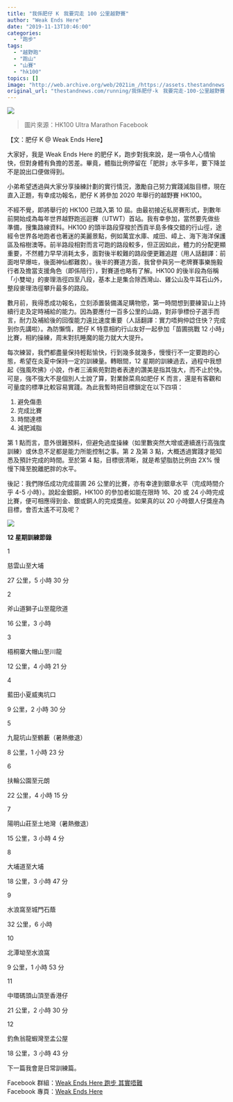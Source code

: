 ```yaml
---
title: "我係肥仔 Kㅤ我要完走 100 公里越野賽"
author: "Weak Ends Here"
date: "2019-11-13T10:46:00"
categories:
  - "跑步"
tags:
  - "越野跑"
  - "跑山"
  - "山賽"
  - "hk100"
topics: []
image: "http://web.archive.org/web/2021im_/https://assets.thestandnews.com/media/photos/67330136_X8SPQ_F4CivB8.jpg"
original_url: "thestandnews.com/running/我係肥仔-kᅠ我要完走-100-公里越野賽"
---
```

![](http://web.archive.org/web/2021im_/https://assets.thestandnews.com/media/photos/67330136_X8SPQ_F4CivB8.jpg)
> 圖片來源：HK100 Ultra Marathon Facebook

【文：肥仔 K @ Weak Ends Here】

大家好，我是 Weak Ends Here 的肥仔 K，跑步對我來說，是一項令人心情愉快，但對身體有負擔的苦差。畢竟，體脂比例停留在「肥胖」水平多年，要下降並不是說出口便做得到。

小弟希望透過與大家分享操練計劃的實行情況，激勵自己努力實踐減脂目標，現在直入正題，有幸成功報名，肥仔 K 將參加 2020 年舉行的越野賽 HK100。

不經不覺，即將舉行的 HK100 已踏入第 10 屆。由最初接近私房賽形式，到數年前開始成為每年世界越野跑巡迴賽（UTWT）首站。我有幸參加，當然要先做些準備，搜集路線資料。HK100 的頭半路段穿梭於西貢半島多條交錯的行山徑，途經令世界各地跑者也著迷的美麗景點，例如萬宜水庫、咸田、嶂上、海下海洋保護區及榕樹澳等。前半路段相對而言可跑的路段較多，但正因如此，體力的分配更顯重要，不然體力早早消耗太多，面對後半較難的路段便更難追趕（用人話翻譯：前面咁早爆咗，後面神仙都難救）。後半的賽道方面，我曾參與另一老牌賽事樂施毅行者及擔當支援角色（即係陪行），對賽道也略有了解。HK100 的後半段為俗稱「小雙坳」的麥理浩徑四至八段，基本上是集合除西灣山、雞公山及牛耳石山外，整段麥理浩徑攀升最多的路段。

數月前，我得悉成功報名，立刻添置裝備滿足購物慾，第一時間想到要練習山上持續行走及定時補給的能力。因為要應付一百多公里的山路，對非爭標份子選手而言，耐力及補給後的回復能力遠比速度重要（人話翻譯：實力唔夠仲諗住快？完成到你先講啦）。為防懶惰，肥仔 K 特意相約行山友好一起參加「苗圃挑戰 12 小時」比賽，相約操練，周末對抗睡魔的能力就大大提升。

每次練習，我們都盡量保持輕鬆愉快，行到幾多就幾多，慢慢行不一定要跑的心態，希望在炎夏中保持一定的訓練量。轉眼間，12 星期的訓練過去，過程中我想起《強風吹拂》小說，作者三浦紫苑對跑者表達的讚美是指其強大，而不止於快。可是，強不強大不是個別人士說了算，對業餘菜鳥如肥仔 K 而言，還是有客觀和可量度的標準比較容易實踐。為此我暫時把目標鎖定在以下四項：

1.  避免傷患
2.  完成比賽
3.  時間達標
4.  減肥減脂

第 1 點而言，意外很難預料，但避免過度操練（如里數突然大增或連續進行高強度訓練）或休息不足都是能力所能控制之事。第 2 及第 3 點，大概透過實踐才能知悉及預計完成的時間。至於第 4 點，目標很清晰，就是希望脂肪比例由 2X% 慢慢下降至脫離肥胖的水平。

後記：我們隊伍成功完成苗圃 26 公里的比賽，亦有幸達到銀章水平（完成時間介乎 4-5 小時）。說起金銀銅，HK100 的參加者如能在限時 16、20 或 24 小時完成比賽，便可相應得到金、銀或銅人的完成獎座。如果真的以 20 小時銀人仔獎座為目標，會否太遙不可及呢？

![](http://web.archive.org/web/2021im_/https://assets.thestandnews.com/media/photos/W_NzNAG_ZxilzXN.jpg)

**12 星期訓練節錄**

1

慈雲山至大埔

27 公里，5 小時 30 分

2

斧山道獅子山至龍欣道

16 公里，3 小時

3

梧桐寨大帽山至川龍

12 公里，4 小時 21 分

4

藍田小夏威夷坑口

9 公里，2 小時 30 分

5

九龍坑山至鶴藪（暑熱撤退）

8 公里，1 小時 23 分

6

扶輪公園至元朗 

22 公里，4 小時 15 分

7

陽明山莊至土地灣（暑熱撤退）

15 公里，3 小時 4 分

8

大埔道至大埔

18 公里，3 小時 47 分

9

水浪窩至城門石蔭  

32 公里，6 小時

10

北潭坳至水浪窩

9 公里，1 小時 53 分

11

中環碼頭山頂至香港仔

21 公里，2 小時 30 分

12

釣魚翁龍蝦灣至孟公屋

18 公里，3 小時 43 分

下一篇我會是日常訓練篇。

Facebook 群組：[Weak Ends Here 跑步 其實唔難](http://web.archive.org/web/20211229132443/https://www.facebook.com/groups/498772610150499/)  
Facebook 專頁：[Weak Ends Here](http://web.archive.org/web/20211229132443/https://www.facebook.com/Weak-Ends-Here-753770388079839/)